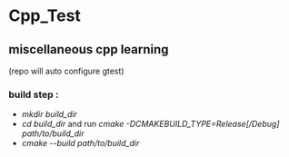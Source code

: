  Cpp_Test
 =========
## miscellaneous cpp learning
(repo will auto configure gtest)

### build step :
+ *mkdir build_dir*
+ *cd build_dir* and run *cmake -DCMAKEBUILD_TYPE=Release[/Debug] path/to/build_dir*
+ *cmake --build path/to/build_dir*
